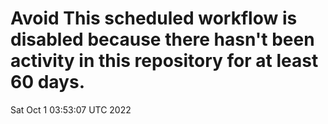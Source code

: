 # Avoid This scheduled workflow is disabled because there hasn't been activity in this repository for at least 60 days.
Sat Oct  1 03:53:07 UTC 2022
